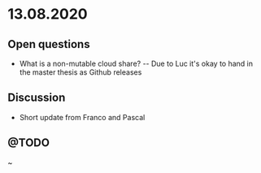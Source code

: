 # 13.08.2020
## Open questions
- What is a non-mutable cloud share?
-- Due to Luc it's okay to hand in the master thesis as Github releases

## Discussion
* Short update from Franco and Pascal

## @TODO
~
